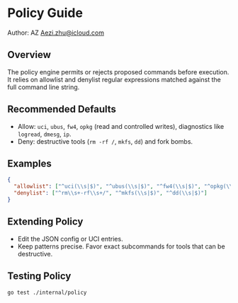 Policy Guide
============

Author: AZ <Aezi.zhu@icloud.com>

Overview
--------

The policy engine permits or rejects proposed commands before execution. It relies on allowlist and denylist regular expressions matched against the full command line string.

Recommended Defaults
--------------------

- Allow: `uci`, `ubus`, `fw4`, `opkg` (read and controlled writes), diagnostics like `logread`, `dmesg`, `ip`.
- Deny: destructive tools (`rm -rf /`, `mkfs`, `dd`) and fork bombs.

Examples
--------

```json
{
  "allowlist": ["^uci(\\s|$)", "^ubus(\\s|$)", "^fw4(\\s|$)", "^opkg(\\s|$)(update|install|remove|list|info)"],
  "denylist": ["^rm\\s+-rf\\s+/", "^mkfs(\\s|$)", "^dd(\\s|$)"]
}
```

Extending Policy
----------------

- Edit the JSON config or UCI entries.
- Keep patterns precise. Favor exact subcommands for tools that can be destructive.

Testing Policy
--------------

```bash
go test ./internal/policy
```


